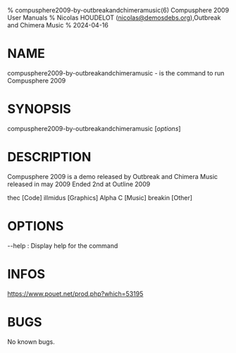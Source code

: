 % compusphere2009-by-outbreakandchimeramusic(6) Compusphere 2009 User Manuals
% Nicolas HOUDELOT (nicolas@demosdebs.org),Outbreak and Chimera Music
% 2024-04-16

# NAME
compusphere2009-by-outbreakandchimeramusic - is the command to run Compusphere 2009 

# SYNOPSIS
compusphere2009-by-outbreakandchimeramusic [*options*]

# DESCRIPTION
Compusphere 2009 is a demo released by Outbreak and Chimera Music released in may 2009
Ended 2nd at Outline 2009

thec [Code]
illmidus [Graphics]
Alpha C [Music]
breakin [Other]

# OPTIONS
\--help
:   Display help for the command

# INFOS
https://www.pouet.net/prod.php?which=53195

# BUGS
No known bugs.

